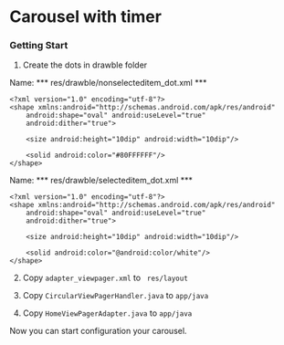 # Carousel with timer #

### Getting Start ###

1. Create the dots in drawble folder

  Name: *** res/drawble/nonselecteditem_dot.xml ***
  ```
  <?xml version="1.0" encoding="utf-8"?>
  <shape xmlns:android="http://schemas.android.com/apk/res/android"
      android:shape="oval" android:useLevel="true"
      android:dither="true">

      <size android:height="10dip" android:width="10dip"/>

      <solid android:color="#80FFFFFF"/>
  </shape>
  ```

  Name: *** res/drawble/selecteditem_dot.xml ***
  ```
  <?xml version="1.0" encoding="utf-8"?>
  <shape xmlns:android="http://schemas.android.com/apk/res/android"
      android:shape="oval" android:useLevel="true"
      android:dither="true">

      <size android:height="10dip" android:width="10dip"/>

      <solid android:color="@android:color/white"/>
  </shape>
  ```

2. Copy ``` adapter_viewpager.xml ``` to ``` res/layout```

3. Copy ``` CircularViewPagerHandler.java ``` to ``` app/java ```

4. Copy ``` HomeViewPagerAdapter.java ``` to ``` app/java ```

  Now you can start configuration your carousel.
